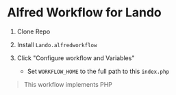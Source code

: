 # Alfred Workflow for Lando

1. Clone Repo
2. Install `Lando.alfredworkflow`
3. Click "Configure workflow and Variables"

   - Set `WORKFLOW_HOME` to the full path to this `index.php`

> This workflow implements PHP
